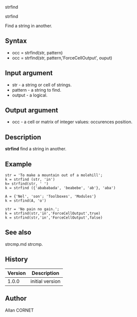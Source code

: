 



strfind


strfind

Find a string in another.

## Syntax

- occ = strfind(str, pattern)
- occ = strfind(str, pattern,'ForceCellOutput', ouput)

## Input argument

 - str - a string or cell of strings.
 - pattern - a string to find.
 - output - a logical.

## Output argument

 - occ - a cell or matrix of integer values: occurences position.

## Description

<b>strfind</b> find a string in another.

## Example

```Nelson
str = 'To make a mountain out of a molehill';
k = strfind (str, 'in')
k= strfind(str, ' ')
k = strfind ({'abababada', 'beabebe', 'ab'}, 'aba')

A = {'Nel', 'son'; 'Toolboxes', 'Modules'}
k = strfind(A, 'o')

str = 'No pain no gain.';
k = strfind(str,'in','ForceCellOutput',true)
k = strfind(str,'in','ForceCellOutput',false)
```

## See also

strcmp.md strcmp.
## History

|Version|Description|
|------|------|
|1.0.0|initial version|


## Author

Allan CORNET



